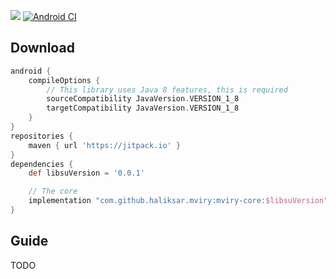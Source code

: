 [![](https://jitpack.io/v/HaliksaR/Mviry.svg)](https://jitpack.io/#HaliksaR/Mviry) [![Android CI](https://github.com/HaliksaR/Mviry/actions/workflows/android.yml/badge.svg?branch=master)](https://github.com/HaliksaR/Mviry/actions/workflows/android.yml)

## Download
```groovy
android {
    compileOptions {
        // This library uses Java 8 features, this is required
        sourceCompatibility JavaVersion.VERSION_1_8
        targetCompatibility JavaVersion.VERSION_1_8
    }
}
repositories {
    maven { url 'https://jitpack.io' }
}
dependencies {
    def libsuVersion = '0.0.1'

    // The core
    implementation "com.github.haliksar.mviry:mviry-core:$libsuVersion"
}
```


## Guide

TODO
